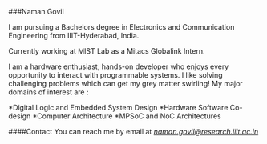 ###Naman Govil

I am pursuing a Bachelors degree in Electronics and Communication Engineering from IIIT-Hyderabad, India.

Currently working at MIST Lab as a Mitacs Globalink Intern.

I am a hardware enthusiast, hands-on developer who enjoys every opportunity to interact with programmable systems. I like solving challenging problems which can get my grey matter swirling! My major domains of interest are :

*Digital Logic and Embedded System Design
*Hardware Software Co-design
*Computer Architecture
*MPSoC and NoC Architectures

####Contact
You can reach me by email at *naman.govil@research.iiit.ac.in*

